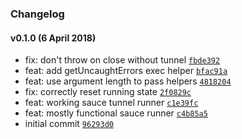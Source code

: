 ### Changelog

#### v0.1.0 (6 April 2018)
- fix: don&#x27;t throw on close without tunnel [`fbde392`](https://github.com/w33ble/horsey-sauce/commit/fbde392b56b7ce6dbc0a4f10bef11575f41055a8)
- feat: add getUncaughtErrors exec helper [`bfac91a`](https://github.com/w33ble/horsey-sauce/commit/bfac91ae03a9a64d79cce753a09e1e7c8c9e1bb4)
- feat: use argument length to pass helpers [`4818204`](https://github.com/w33ble/horsey-sauce/commit/48182040a532d409a89dd6c68045b0bda95e6317)
- fix: correctly reset running state [`2f0829c`](https://github.com/w33ble/horsey-sauce/commit/2f0829c6280d5de654226ea0dc20af995d1a10d7)
- feat: working sauce tunnel runner [`c1e39fc`](https://github.com/w33ble/horsey-sauce/commit/c1e39fc15f8c02e8de77b4b7ee3d13f00c1de926)
- feat: mostly functional sauce runner [`c4b85a5`](https://github.com/w33ble/horsey-sauce/commit/c4b85a5ae6978826641d10b04d9013de770a659e)
- initial commit [`96293d0`](https://github.com/w33ble/horsey-sauce/commit/96293d081176e91e57d0beae62d7be6a020c6d88)

